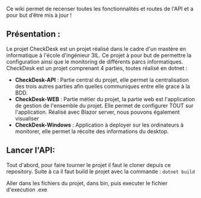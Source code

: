 Ce wiki permet de recenser toutes les fonctionnalités et routes de l'API et a pour but d’être mis à jour ! 

## Présentation : 
Le projet CheckDesk est un projet réalisé dans le cadre d'un mastère en informatique à l'école d'ingénieur 3IL. Ce projet à pour but de permettre la configuration ainsi que le monitoring de différents parcs informatiques. 
CheckDesk est un projet comprenant 4 parties, toutes réalisé en dotnet : 

* **CheckDesk-API** : Partie central du projet, elle permet la centralisation des trois autres parties afin quelles communiques entre elle grace à la BDD.
* **CheckDesk-WEB** : Partie métier du projet, la partie web est l'application de gestion de l'ensemble du projet. Elle permet de configurer TOUT sur l'application. Réalisé avec Blazor server, nous pouvons également visualiser 
* **CheckDesk-Windows** : Application à deployer sur les ordinateurs à monitorer, elle permet la récolte des informations du desktop.

## Lancer l'API:
Tout d'abord, pour faire tourner le projet il faut le cloner depuis ce repository. 
Suite à ca il faut build le projet avec la commande : `dotnet build`

Aller dans les fichiers du projet, dans bin, puis executer le fichier d'execution .exe
